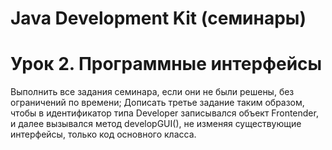 # Java Development Kit (семинары)
# Урок 2. Программные интерфейсы

Выполнить все задания семинара, если они не были решены, без ограничений по времени;
Дописать третье задание таким образом, чтобы в идентификатор типа Developer записывался объект Frontender, и далее вызывался метод developGUI(), не изменяя существующие интерфейсы, только код основного класса.